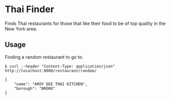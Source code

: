# Thai Finder

Finds Thai restaurants for those that like their food to be of top quality in the New York area.

## Usage

Finding a random restaurant to go to.

    $ curl --header "Content-Type: application/json" http://localhost:8000/restaurant/random/

    {
        "name": "AROY DEE THAI KITCHEN",
        "borough": "BRONX"
    }
